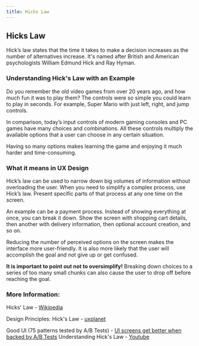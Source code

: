```yaml
---
title: Hicks Law
---
```

## Hicks Law
Hick’s law states that the time it takes to make a decision increases as the number of alternatives increase. It's named after British and American psychologists William Edmund Hick and Ray Hyman. 

### Understanding Hick's Law with an Example
Do you remember the old video games from over 20 years ago, and how much fun it was to play them? The controls were so simple you could learn to play in seconds. For example, Super Mario with just left, right, and jump controls.

In comparison, today’s input controls of modern gaming consoles and PC games have many choices and combinations. All these controls multiply the available options that a user can choose in any certain situation.

Having so many options makes learning the game and enjoying it much harder and time-consuming.  

### What it means in UX Design
Hick’s law can be used to narrow down big volumes of information without overloading the user. When you need to simplify a complex process, use Hick’s law. Present specific parts of that process at any one time on the screen.

An example can be a payment process. Instead of showing everything at once, you can break it down. Show the screen with shopping cart details, then another with delivery information, then optional account creation, and so on.

Reducing the number of perceived options on the screen makes the interface more user-friendly. It is also more likely that the user will accomplish the goal and not give up or get confused.

**It is important to point out not to oversimplify!** Breaking down choices to a series of too many small chunks can also cause the user to drop off before reaching the goal.

### More Information:

Hicks' Law - <a href='https://en.wikipedia.org/wiki/Hick%27s_law' target='_blank' rel='nofollow'>Wikipedia</a>

Design Principles: Hick's Law - <a href='https://uxplanet.org/design-principles-hicks-law-quick-decision-making-3dcc1b1a0632' target='_blank' rel='nofollow'>uxplanet</a>

Good UI (75 patterns tested by A/B Tests) - <a href='https://goodui.org' target='_blank' rel='nofollow'>UI screens get better when backed by A/B Tests</a>
Understanding Hick's Law - <a href='https://www.youtube.com/watch?v=OU7ekX05UEU' target='_blank' rel='nofollow'>Youtube</a>
